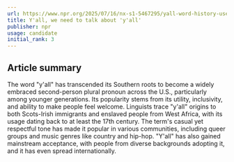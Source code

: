 ```yaml
---
url: https://www.npr.org/2025/07/16/nx-s1-5467295/yall-word-history-use-etymology
title: Y'all, we need to talk about 'y'all'
publisher: npr
usage: candidate
initial_rank: 3
---
```

## Article summary
The word "y'all" has transcended its Southern roots to become a widely embraced second-person plural pronoun across the U.S., particularly among younger generations. Its popularity stems from its utility, inclusivity, and ability to make people feel welcome. Linguists trace "y'all" origins to both Scots-Irish immigrants and enslaved people from West Africa, with its usage dating back to at least the 17th century. The term's casual yet respectful tone has made it popular in various communities, including queer groups and music genres like country and hip-hop. "Y'all" has also gained mainstream acceptance, with people from diverse backgrounds adopting it, and it has even spread internationally.
